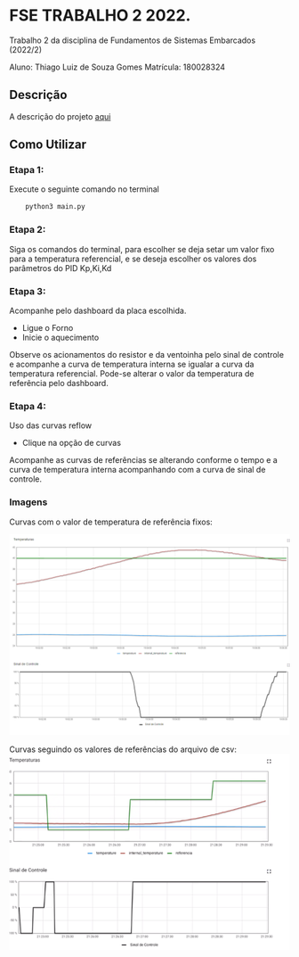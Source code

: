 # FSE TRABALHO 2 2022.

Trabalho 2 da disciplina de Fundamentos de Sistemas Embarcados (2022/2)

Aluno: Thiago Luiz de Souza Gomes 
Matrícula: 180028324

## Descrição
A descrição do projeto [aqui](https://gitlab.com/fse_fga/trabalhos-2022_2/trabalho-2-2022-2)

## Como Utilizar
### Etapa 1:
Execute o seguinte comando no terminal 
```bash
    python3 main.py
```  

### Etapa 2:

Siga os comandos do terminal, para escolher se deja setar um valor fixo para a temperatura referencial, e se deseja escolher os valores dos parâmetros do PID Kp,Ki,Kd

### Etapa 3:
Acompanhe pelo dashboard da placa escolhida.

* Ligue o Forno
* Inicie o aquecimento

Observe os acionamentos do resistor e da ventoinha pelo sinal de controle
e acompanhe a curva de temperatura interna se igualar a curva da temperatura referencial.
Pode-se alterar o valor da temperatura de referência pelo dashboard.
### Etapa 4:
Uso das curvas reflow

* Clique na opção de curvas

Acompanhe as curvas de referências se alterando conforme o tempo e a curva de temperatura interna acompanhando com a curva de sinal de controle.


### Imagens
Curvas com o valor de temperatura de referência fixos:

![curvas_normal](print_curvas3_new.png)


Curvas seguindo os valores de referências do arquivo de csv:
![reflow](curva_reflow2.png)


